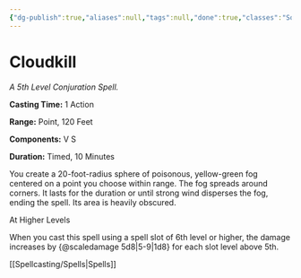 ```yaml
---
{"dg-publish":true,"aliases":null,"tags":null,"done":true,"classes":"Sorcerer, Wizard,","spellLevel":5,"school":"Conjuration","source":"PHB","permalink":"/spells/cloudkill/","dgHomeLink":false,"dgPassFrontmatter":true}
---
```


# Cloudkill
*A 5th Level Conjuration Spell.*

**Casting Time:** 1 Action

**Range:** Point, 120 Feet

**Components:** V S 

**Duration:** Timed, 10 Minutes

You create a 20-foot-radius sphere of poisonous, yellow-green fog centered on a point you choose within range. The fog spreads around corners. It lasts for the duration or until strong wind disperses the fog, ending the spell. Its area is heavily obscured.

At Higher Levels

When you cast this spell using a spell slot of 6th level or higher, the damage increases by {@scaledamage 5d8|5-9|1d8} for each slot level above 5th.

[[Spellcasting/Spells|Spells]]